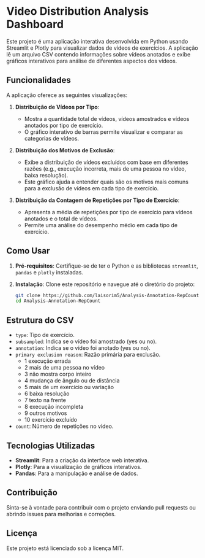 # Video Distribution Analysis Dashboard

Este projeto é uma aplicação interativa desenvolvida em Python usando Streamlit e Plotly para visualizar dados de vídeos de exercícios. A aplicação lê um arquivo CSV contendo informações sobre vídeos anotados e exibe gráficos interativos para análise de diferentes aspectos dos vídeos.

## Funcionalidades

A aplicação oferece as seguintes visualizações:

1. **Distribuição de Vídeos por Tipo**:
   - Mostra a quantidade total de vídeos, vídeos amostrados e vídeos anotados por tipo de exercício.
   - O gráfico interativo de barras permite visualizar e comparar as categorias de vídeos.

2. **Distribuição dos Motivos de Exclusão**:
   - Exibe a distribuição de vídeos excluídos com base em diferentes razões (e.g., execução incorreta, mais de uma pessoa no vídeo, baixa resolução).
   - Este gráfico ajuda a entender quais são os motivos mais comuns para a exclusão de vídeos em cada tipo de exercício.

3. **Distribuição da Contagem de Repetições por Tipo de Exercício**:
   - Apresenta a média de repetições por tipo de exercício para vídeos anotados e o total de vídeos.
   - Permite uma análise do desempenho médio em cada tipo de exercício.

## Como Usar

1. **Pré-requisitos**: Certifique-se de ter o Python e as bibliotecas `streamlit`, `pandas` e `plotly` instaladas.

2. **Instalação**:
   Clone este repositório e navegue até o diretório do projeto:

   ```bash
   git clone https://github.com/laisorim5/Analysis-Annotation-RepCount.git
   cd Analysis-Annotation-RepCount

## Estrutura do CSV
- `type`: Tipo de exercício.
- `subsampled`: Indica se o vídeo foi amostrado (yes ou no).
- `annotation`: Indica se o vídeo foi anotado (yes ou no).
- `primary exclusion reason`: Razão primária para exclusão.
    - 1 execução errada
    - 2 mais de uma pessoa no vídeo
    - 3 não mostra corpo inteiro
    - 4 mudança de ângulo ou de distância
    - 5 mais de um exercício ou variação
    - 6 baixa resolução
    - 7 texto na frente
    - 8 execução incompleta
    - 9 outros motivos
    - 10 exercício excluído
- `count`: Número de repetições no vídeo.

## Tecnologias Utilizadas
- **Streamlit**: Para a criação da interface web interativa.
- **Plotly**: Para a visualização de gráficos interativos.
- **Pandas**: Para a manipulação e análise de dados.

## Contribuição
Sinta-se à vontade para contribuir com o projeto enviando pull requests ou abrindo issues para melhorias e correções.

## Licença
Este projeto está licenciado sob a licença MIT.

